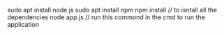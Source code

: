 sudo apt install node js 
sudo apt install npm 
npm install  // to  isntall all the dependencies 
node app.js  // run this commond in the cmd to run the application